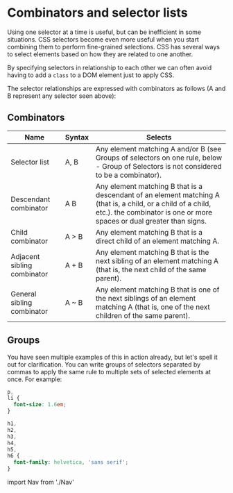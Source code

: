 # Combinators and selector lists

Using one selector at a time is useful, but can be inefficient in some situations. CSS selectors become even more useful when you start combining them to perform fine-grained selections. CSS has several ways to select elements based on how they are related to one another.

By specifying selectors in relationship to each other we can often avoid having to add a `class` to a DOM element just to apply CSS.

The selector relationships are expressed with combinators as follows (A and B represent any selector seen above):

## Combinators

| Name                        | Syntax | Selects                                                                                                                                                                                |
| --------------------------- | ------ | -------------------------------------------------------------------------------------------------------------------------------------------------------------------------------------- |
| Selector list               | A, B   | Any element matching A and/or B (see Groups of selectors on one rule, below - Group of Selectors is not considered to be a combinator).                                                |
| Descendant combinator       | A B    | Any element matching B that is a descendant of an element matching A (that is, a child, or a child of a child, etc.). the combinator is one or more spaces or dual greater than signs. |
| Child combinator            | A > B  | Any element matching B that is a direct child of an element matching A.                                                                                                                |
| Adjacent sibling combinator | A + B  | Any element matching B that is the next sibling of an element matching A (that is, the next child of the same parent).                                                                 |
| General sibling combinator  | A ~ B  | Any element matching B that is one of the next siblings of an element matching A (that is, one of the next children of the same parent).                                               |

## Groups

You have seen multiple examples of this in action already, but let's spell it out for clarification. You can write groups of selectors separated by commas to apply the same rule to multiple sets of selected elements at once. For example:

```css
p,
li {
  font-size: 1.6em;
}
```

```css
h1,
h2,
h3,
h4,
h5,
h6 {
  font-family: helvetica, 'sans serif';
}
```

import Nav from './Nav'

<Nav/>
